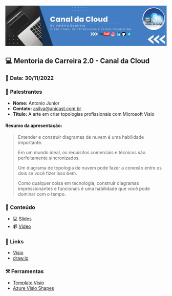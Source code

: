 <p align="center">
<img src="assets/images/ccloud.jpg">
</p>

## 💻 **Mentoria de Carreira 2.0 - Canal da Cloud**
### 📅 Data: 30/11/2022

### 🎤 **Palestrantes**

- **Nome:** Antonio Junior
- **Contato:** asilva@unicast.com.br
- **Título:** A arte em criar topologias profissionais com Microsoft Visio

#### **Resumo da apresentação:** 

> Entender e construir diagramas de nuvem é uma habilidade importante.
>
> Em um mundo ideal, os requisitos comerciais e técnicos são perfeitamente sincronizados.
>
> Um diagrama de topologia de nuvem pode fazer a conexão entre os dois se você fizer isso bem.
>
> Como qualquer coisa em tecnologia, construir diagramas impressionantes e funcionais é uma habilidade que você pode dominar com o tempo. 


### 💬 Conteúdo

- 💻 [Slides](/A%20arte%20em%20criar%20topologias%20profissionais%20com%20Microsoft%20Visio/A%20arte%20em%20criar%20topologias%20profissionais%20com%20Microsoft%20Visio.pdf) 
- 📹 [Vídeo](https://www.youtube.com/watch?v=4qfVLyuKNe0)

### 🔗 Links

- [Visio](https://www.microsoft.com/pt-br/microsoft-365/visio/flowchart-software)
- [draw.io](https://www.draw.io/)

### ⚒️ Ferramentas

- [Template Visio](/A%20arte%20em%20criar%20topologias%20profissionais%20com%20Microsoft%20Visio/samples/Hands-on%20-%20Microsoft%20Visio.vsdx)
- [Azure Visio Shapes](/A%20arte%20em%20criar%20topologias%20profissionais%20com%20Microsoft%20Visio/samples/Azure_Viso_Shapes)
